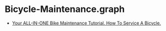 # Bicycle-Maintenance.graph
- [Your ALL-IN-ONE Bike Maintenance Tutorial. How To Service A Bicycle.](https://youtu.be/O3mzPQnyyOU)
